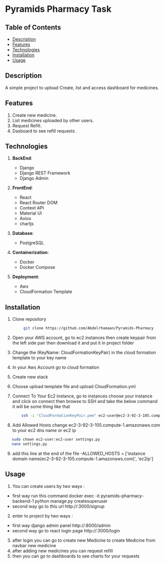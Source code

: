 # Pyramids Pharmacy Task

## Table of Contents

- [Description](#description)
- [Features](#features)
- [Technologies](#technologies)
- [Installation](#installation)
- [Usage](#usage)

## Description

A simple project to upload Create, list and access dashboard for medicines.

## Features

1. Create new medicine.
2. List medicines uploaded by other users.
3. Request Refill.
4. Dasboard to see refill requests .

## Technologies

1. **BackEnd**:

   - Django
   - Django REST Framework
   - Django Admin

2. **FrontEnd**:

   - React
   - React Router DOM
   - Context API
   - Material UI
   - Axios
   - chartjs

3. **Database**:

   - PostgreSQL

4. **Containerization**:

   - Docker
   - Docker Compose

5. **Deployment**:
   - Aws
   - CloudFormation Template

## Installation

1. Clone repository

   ```bash
        git clone https://github.com/Abdelrhamaan/Pyramids-Pharmacy
   ```

2. Open your AWS account, go to ec2 instances then create keypair from the left side pair then download it and put it in project folder

3. Change the (KeyName: CloudFormationKeyPair) in the cloud formation template to your key name

4. In your Aws Account go to cloud formation

5. Create new stack

6. Choose upload template file and upload CloudFormation.yml

7. Connect To Your Ec2 instance, go to instances choose your instance and click on connect then browse to SSH and take the below command
   it will be some thing like that

   ```bash
       ssh -i "CloudFormationKeyPair.pem" ec2-user@ec2-3-92-3-105.compute-1.amazonaws.com
   ```

8. Add Allowed Hosts change ec2-3-92-3-105.compute-1.amazonaws.com to your ec2 dns name or ec2 ip

```bash
   sudo chown ec2-user:ec2-user settings.py
   nano settings.py
```

9. add this line at the end of the file
   -ALLOWED_HOSTS = ['instance domain name(ec2-3-92-3-105.compute-1.amazonaws.com)', 'ec2ip']

## Usage

1. You can create users by two ways :

- first way run this command docker exec -it pyramids-pharmacy-backend-1 python manage.py createsuperuser
- second way go to this url http://<ec2ip or ec2 dns>:3000/signup

2. enter to project by two ways :

- first way django admin panel http://<ec2ip or ec2 dns>:8000/admin
- second way go to react login page http://<ec2ip or ec2 dns>:3000/login

3. after login you can go to create new Medicine to create Medicine from navbar new medicine
4. after adding new medicines you can request refill
5. then you can go to dashboards to see charts for your requests
